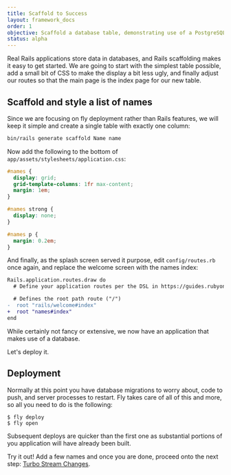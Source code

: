 ```yaml
---
title: Scaffold to Success
layout: framework_docs
order: 1
objective: Scaffold a database table, demonstrating use of a PostgreSQL database.
status: alpha
---
```


Real Rails applications store data in databases, and Rails scaffolding makes it
easy to get started.  We are going to start with the simplest table possible,
add a small bit of CSS to make the display a bit less ugly, and finally adjust
our routes so that the main page is the index page for our new table.

## Scaffold and style a list of names

Since we are focusing on fly deployment rather than Rails features, we will keep it simple and create a single table with exactly one column:

```cmd
bin/rails generate scaffold Name name
```

Now add the following to the bottom of `app/assets/stylesheets/application.css`:

``` css
#names {
  display: grid;
  grid-template-columns: 1fr max-content;
  margin: 1em;
}

#names strong {
  display: none;
}

#names p {
  margin: 0.2em;
}
 ```

And finally, as the splash screen served it purpose, edit `config/routes.rb` once again, and replace the welcome screen with the names index:

 ``` diff
 Rails.application.routes.draw do
   # Define your application routes per the DSL in https://guides.rubyonrails.org/routing.html
 
   # Defines the root path route ("/")
-  root "rails/welcome#index"
+  root "names#index"
 end
 ```

While certainly not fancy or extensive, we now have an application that makes use
of a database.

Let's deploy it.

## Deployment

Normally at this point you have database migrations to worry about, code to push,
and server processes to restart.  Fly takes care of all of this and more, so all
you need to do is the following:

``` shell
$ fly deploy
$ fly open
```

Subsequent deploys are quicker than the first one as substantial portions of you
application will have already been built.

Try it out!  Add a few names and once you are done, proceed onto the next step: [Turbo Stream Changes](/docs/rails/quick-start/turbo/).

